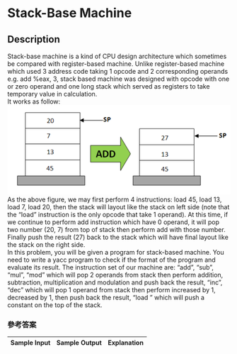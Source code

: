 # **Stack-Base Machine**
## Description
Stack-base machine is a kind of CPU design architecture which sometimes be compared with register-based machine. Unlike register-based machine which used 3 address code taking 1 
opcode and 2 corresponding operands e.g. add %eax, 3, stack based machine was designed with opcode with one or zero operand and one long stack which served as registers to take 
temporary value in calculation.  
It works as follow:  
![圖片參考名稱](https://github.com/cycu10627135/Compilers--Stack_Base/blob/master/stack.PNG "Stack")
As the above figure, we may first perform 4 instructions: load 45, load 13, load 7, load 20, then the stack will layout like the stack on left side (note that the “load” instruction is the only opcode that take 1 operand). At this time, if we continue to perform add instruction which have 0 operand, it will pop two number (20, 7) from top of stack then perform add with those number. Finally push the result (27) back to the stack which will have final layout like the stack on the right side.  
In this problem, you will be given a program for stack-based machine. You need to write a yacc program to check if the format of the program and evaluate its result. The instruction set of our machine are: “add”, “sub”, “mul”, “mod” which will pop 2 operands from stack then perform addition, subtraction, multiplication and modulation and push back the result, “inc”, “dec” which will pop 1 operand from stack then perform increased by 1, decreased by 1, then push back the result, “load <number>” which will push a constant <number> on the top of the stack.  
  
### 參考答案
  
| Sample Input  | Sample Output | Explanation |
|-------|:-----:|:-----:|

